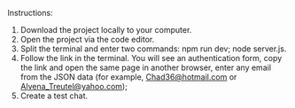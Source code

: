 Instructions: 
1) Download the project locally to your computer.
2) Open the project via the code editor.
3) Split the terminal and enter two commands: npm run dev; node server.js.
4) Follow the link in the terminal. You will see an authentication form, copy the link and open the same page in another browser, enter any email from the JSON data (for example, Chad36@hotmail.com or Alvena_Treutel@yahoo.com);
5) Create a test chat.

